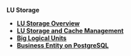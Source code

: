<strong>LU Storage<strong>

<ul>
<li><a href="/articles/32_LU_storage/01_LU_storage_overview.md">LU Storage Overview</a></li>
<li><a href="/articles/32_LU_storage/02_storage_management.md">LU Storage and Cache Management</a></li>
<li><a href="/articles/32_LU_storage/03_big_lu_storage.md">Big Logical Units</a></li>
<li><a href="/articles/32_LU_storage/04_business_entity_on_pg.md">Business Entity on PostgreSQL</a></li></ul>





